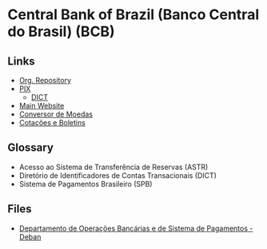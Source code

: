 # Central Bank of Brazil (Banco Central do Brasil) (BCB)

## Links

- [Org. Repository](https://github.com/bacen)
- [PIX](https://bcb.gov.br/estabilidadefinanceira/pix)
  - [DICT](https://bcb.gov.br/content/estabilidadefinanceira/pix/API-DICT.html)
- [Main Website](https://bcb.gov.br)
- [Conversor de Moedas](https://bcb.gov.br/conversao)
- [Cotações e Boletins](https://bcb.gov.br/estabilidadefinanceira/historicocotacoes)

## Glossary

- Acesso ao Sistema de Transferência de Reservas (ASTR)
- Diretório de Identificadores de Contas Transacionais (DICT)
- Sistema de Pagamentos Brasileiro (SPB)

## Files

- [Departamento de Operações Bancárias e de Sistema de Pagamentos - Deban](https://bcb.gov.br/pom/spb/estatistica/port/ASTR003.pdf)
